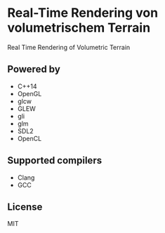 # Real-Time Rendering von volumetrischem Terrain

Real Time Rendering of Volumetric Terrain

## Powered by

* C++14
* OpenGL
* glcw
* GLEW
* gli
* glm
* SDL2
* OpenCL


## Supported compilers

* Clang
* GCC

## License

MIT

